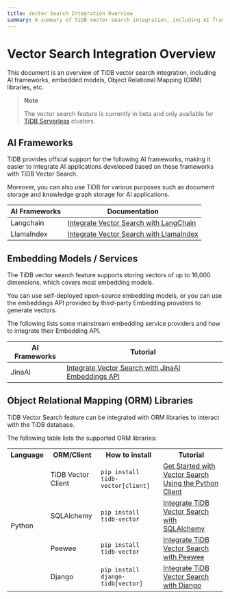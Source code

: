```yaml
---
title: Vector Search Integration Overview
summary: A summary of TiDB vector search integration, including AI frameworks, embedded models, ORM libraries, etc.
---
```


# Vector Search Integration Overview

This document is an overview of TiDB vector search integration, including AI frameworks, embedded models, Object Relational Mapping (ORM) libraries, etc.

> **Note**
>
> The vector search feature is currently in beta and only available for [TiDB Serverless](/tidb-cloud/select-cluster-tier.md#tidb-serverless) clusters.

## AI Frameworks

TiDB provides official support for the following AI frameworks, making it easier to integrate AI applications developed based on these frameworks with TiDB Vector Search. 

Moreover, you can also use TiDB for various purposes such as document storage and knowledge graph storage for AI applications.

| AI Frameworks | Documentation                                                                                     |
|---------------|---------------------------------------------------------------------------------------------------|
| Langchain     | [Integrate Vector Search with LangChain](/tidb-cloud/vector-search-integrate-with-langchain.md)   |
| LlamaIndex    | [Integrate Vector Search with LlamaIndex](/tidb-cloud/vector-search-integrate-with-llamaindex.md) |

## Embedding Models / Services

The TiDB vector search feature supports storing vectors of up to 16,000 dimensions, which covers most embedding models.

You can use self-deployed open-source embedding models, or you can use the embeddings API provided by third-party Embedding providers to generate vectors.

The following lists some mainstream embedding service providers and how to integrate their Embedding API.

| AI Frameworks | Tutorial                                                                                                           |
|---------------|--------------------------------------------------------------------------------------------------------------------|
| JinaAI        | [Integrate Vector Search with JinaAI Embeddings API](/tidb-cloud/vector-search-integrate-with-jinaai-embedding.md) |


## Object Relational Mapping (ORM) Libraries

TiDB Vector Search feature can be integrated with ORM libraries to interact with the TiDB database.

The following table lists the supported ORM libraries:

<table>
  <tr>
    <th>Language</th>
    <th>ORM/Client</th>
    <th>How to install</th>
    <th>Tutorial</th>
  </tr>
  <tr>
    <td rowspan="4">Python</td>
    <td>TiDB Vector Client</td>
    <td><code>pip install tidb-vector[client]</code></td>
    <td><a href="/tidb-cloud/vector-search-get-started-using-python-client.md">Get Started with Vector Search Using the Python Client</a></td>
  </tr>
  <tr>
    <td>SQLAlchemy</td>
    <td><code>pip install tidb-vector</code></td>
    <td><a href="/tidb-cloud/vector-search-integrate-with-sqlalchemy.md">Integrate TiDB Vector Search with SQLAlchemy</a></td>
  </tr>
  <tr>
    <td>Peewee</td>
    <td><code>pip install tidb-vector</code></td>
    <td><a href="/tidb-cloud/vector-search-integrate-with-peewee.md">Integrate TiDB Vector Search with Peewee</a></td>
  </tr>
  <tr>
    <td>Django</td>
    <td><code>pip install django-tidb[vector]</code></td>
    <td><a href="/tidb-cloud/vector-search-integrate-with-django-orm.md">Integrate TiDB Vector Search with Django</a></td>
  </tr>
</table>
